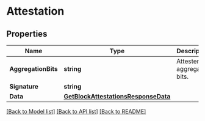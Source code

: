 # Attestation

## Properties

Name | Type | Description | Notes
------------ | ------------- | ------------- | -------------
**AggregationBits** | **string** | Attester aggregation bits. | [optional] 
**Signature** | **string** |  | [optional] 
**Data** | [**GetBlockAttestationsResponseData**](GetBlockAttestationsResponse_data.md) |  | [optional] 

[[Back to Model list]](../README.md#documentation-for-models) [[Back to API list]](../README.md#documentation-for-api-endpoints) [[Back to README]](../README.md)


